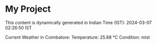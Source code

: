 # My Project

This content is dynamically generated in Indian Time (IST): 2024-03-07 02:26:50 IST


Current Weather in Coimbatore:
Temperature: 25.88 °C
Condition: mist
